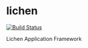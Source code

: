 lichen
======
[![Build Status](https://travis-ci.org/ganshane/lichen.svg?branch=develop)](https://travis-ci.org/ganshane/lichen)

Lichen Application Framework
